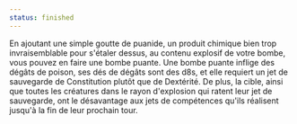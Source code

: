 ```yaml
---
status: finished
---
```

En ajoutant une simple goutte de puanide, un produit chimique bien trop invraisemblable pour s'étaler dessus, au contenu explosif de votre bombe, vous pouvez en faire une bombe puante. Une bombe puante inflige des dégâts de poison, ses dés de dégâts sont des d8s, et elle requiert un jet de sauvegarde de Constitution plutôt que de Dextérité. De plus, la cible, ainsi que toutes les créatures dans le rayon d'explosion qui ratent leur jet de sauvegarde, ont le désavantage aux jets de compétences qu'ils réalisent jusqu'à la fin de leur prochain tour.